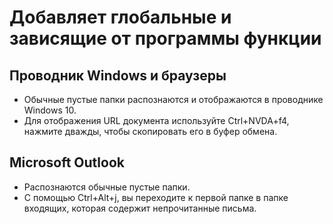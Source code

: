 # Добавляет глобальные и зависящие от программы функции

## Проводник Windows и браузеры

* Обычные пустые папки распознаются и отображаются в проводнике Windows 10.
* Для отображения URL документа используйте Ctrl+NVDA+f4, нажмите дважды, чтобы скопировать его в буфер обмена.

## Microsoft Outlook

* Распознаются обычные пустые папки.
* С помощью Ctrl+Alt+j, вы переходите к первой папке в папке входящих, которая содержит непрочитанные письма.
